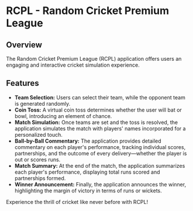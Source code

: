# RCPL - Random Cricket Premium League

## Overview

The Random Cricket Premium League (RCPL) application offers users an engaging and interactive cricket simulation experience. 

## Features

- **Team Selection:** Users can select their team, while the opponent team is generated randomly.
- **Coin Toss:** A virtual coin toss determines whether the user will bat or bowl, introducing an element of chance.
- **Match Simulation:** Once teams are set and the toss is resolved, the application simulates the match with players' names incorporated for a personalized touch.
- **Ball-by-Ball Commentary:** The application provides detailed commentary on each player's performance, tracking individual scores, partnerships, and the outcome of every delivery—whether the player is out or scores runs.
- **Match Summary:** At the end of the match, the application summarizes each player's performance, displaying total runs scored and partnerships formed.
- **Winner Announcement:** Finally, the application announces the winner, highlighting the margin of victory in terms of runs or wickets.

Experience the thrill of cricket like never before with RCPL!
